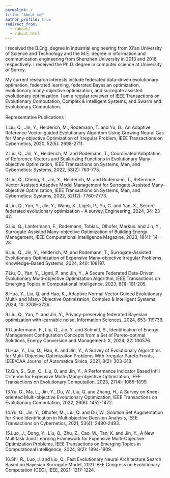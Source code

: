 ```yaml
---
permalink: /
title: "About me"
author_profile: true
redirect_from: 
  - /about/
  - /about.html
---
```


I received the B.Eng. degree in industrial engineering from Xi'an University of Science and Technology and the M.E. degree in information and communication engineering from Shenzhen University in 2013 and 2016, respectively. I received the Ph.D. degree in computer science at University of Surrey. 

My current research interests include federated data-driven evolutionary optimation, federated learning, federated Bayesian optimization, evolutionary many-objective optimization, and surrogate assisted evolutionary optimization. I am a regular reviewer of IEEE Transactions on Evolutionary Computation, Complex & Intelligent Systems, and Swarm and Evolutionary Computation.

Representative Publications：

1.Liu, Q., Jin, Y., Heiderich, M., Rodemann, T. and Yu, G., An Adaptive Reference Vector-guided Evolutionary Algorithm Using Growing Neural Gas for Many-objective Optimization of Irregular Problem, IEEE Transactions on Cybernetics, 2020, 52(5): 2698-2711. 

2.Liu, Q., Jin, Y., Heiderich, M. and Rodemann, T., Coordinated Adaptation of Reference Vectors and Scalarizing Functions in Evolutionary Many-objective Optimization, IEEE Transactions on Systems, Man, and Cybernetics: Systems, 2022, 53(2): 763-775. 

3.Liu, Q., Cheng, R., Jin, Y., Heiderich, M. and Rodemann, T., Reference Vector Assisted Adaptive Model Management for Surrogate-Assisted Many-objective Optimization, IEEE Transactions on Systems, Man, and Cybernetics: Systems, 2022, 52(12): 7760-7773.

4.Liu, Q., Yan, Y., Jin, Y., Wang, X., Ligeti, P., Yu, G. and Yan, X., Secure federated evolutionary optimization - A survey, Engineering, 2024, 34: 23-42. 

5.Liu, Q., Lanfermann, F., Rodemann, Tobias., Olhofer, Markus. and Jin, Y., Surrogate-Assisted Many-objective Optimization of Building Energy Management, IEEE Computational Intelligence Magazine, 2023, 18(4): 14-28. 

6.Liu, Q., Jin, Y., Heiderich, M. and Rodemann, T., Surrogate-Assisted Evolutionary Optimization of Expensive Many-objective Irregular Problems, Knowledge-Based Systems, 2024, 240: 108197.

7.Liu, Q., Yan, Y., Ligeti, P. and Jin, Y., A Secure Federated Data-Driven Evolutionary Multi-objective Optimization Algorithm, IEEE Transactions on Emerging Topics in Computational Intelligence, 2023, 8(1): 191-205. 

8.Hua, Y., Liu, Q. and Hao, K.,  Adaptive Normal Vector Guided Evolutionary Multi- and Many-Objective Optimization, Complex & Intelligent Systems, 2024, 10: 3709-3726. 

9.Liu, Q., Yan, Y. and Jin, Y., Privacy-preserving federated Bayesian optimization with learnable noise, Information Sciences, 2024, 653: 119739. 

10.Lanfermann, F., Liu, Q., Jin, Y. and Schmitt, S., Identification of Energy Management Configuration Concepts from a Set of Pareto-optimal Solutions, Energy Conversion and Management: X, 2024, 22: 100576. 

11.Hua, Y., Liu, Q., Hao, K. and Jin, Y., A Survey of Evolutionary Algorithms for Multi-Objective Optimization Problems With Irregular Pareto Fronts, IEEE/CAA Journal of Automatica Sinica, 2021, 8(2): 303-318. 

12.Qin, S., Sun, C., Liu, Q. and Jin, Y., A Performance Indicator Based Infill Criterion for Expensive Multi-/Many-objective Optimization, IEEE Transactions on Evolutionary Computation, 2023, 27(4): 1085-1099. 

13.Yu, G., Ma, L., Jin, Y., Du, W., Liu, Q. and Zhang, H., A Survey on Knee-oriented Multi-objective Evolutionary Optimization, IEEE Transactions on Evolutionary Computation, 2022, 26(6): 1452-1472. 

14.Yu, G., Jin, Y., Olhofer, M., Liu, Q. and Du, W., Solution Set Augmentation for Knee Identification in Multiobjective Decision Analysis, IEEE Transactions on Cybernetics, 2021, 53(4): 2480-2493.

15.Luo, J., Dong, Y., Liu, Q., Zhu, Z., Cao, W., Tan, K. and Jin, Y., A New Multitask Joint Learning Framework for Expensive Multi-Objective Optimization Problems, IEEE Transactions on Emerging Topics in Computational Intelligence, 2024, 8(2): 1894-1909. 

16.Shi, R., Luo, J. and Liu, Q., Fast Evolutionary Neural Architecture Search Based on Bayesian Surrogate Model, 2021 IEEE Congress on Evolutionary Computation (CEC), IEEE, 2021: 1217-1224.



